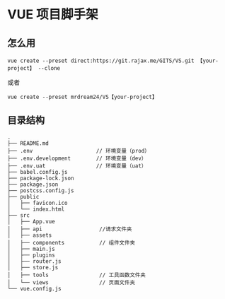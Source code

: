 # VUE 项目脚手架

## 怎么用

`vue create --preset direct:https://git.rajax.me/GITS/VS.git 【your-project】 --clone`

或者

`vue create --preset mrdream24/VS【your-project】`

## 目录结构
```
.
├── README.md
├── .env                    // 环境变量（prod）
├── .env.development        // 环境变量（dev）
├── .env.uat                // 环境变量（uat）
├── babel.config.js
├── package-lock.json
├── package.json
├── postcss.config.js
├── public
│   ├── favicon.ico
│   └── index.html
├── src
│   ├── App.vue
│   ├── api                  //请求文件夹
│   ├── assets
│   ├── components           // 组件文件夹
│   ├── main.js
│   ├── plugins
│   ├── router.js
│   ├── store.js
│   ├── tools                // 工具函数文件夹
│   └── views                // 页面文件夹
└── vue.config.js
```
